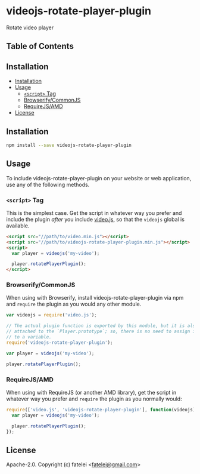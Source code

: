 # videojs-rotate-player-plugin

Rotate video player

## Table of Contents

<!-- START doctoc generated TOC please keep comment here to allow auto update -->
<!-- DON'T EDIT THIS SECTION, INSTEAD RE-RUN doctoc TO UPDATE -->
## Installation

- [Installation](#installation)
- [Usage](#usage)
  - [`<script>` Tag](#script-tag)
  - [Browserify/CommonJS](#browserifycommonjs)
  - [RequireJS/AMD](#requirejsamd)
- [License](#license)

<!-- END doctoc generated TOC please keep comment here to allow auto update -->
## Installation

```sh
npm install --save videojs-rotate-player-plugin
```

## Usage

To include videojs-rotate-player-plugin on your website or web application, use any of the following methods.

### `<script>` Tag

This is the simplest case. Get the script in whatever way you prefer and include the plugin _after_ you include [video.js][videojs], so that the `videojs` global is available.

```html
<script src="//path/to/video.min.js"></script>
<script src="//path/to/videojs-rotate-player-plugin.min.js"></script>
<script>
  var player = videojs('my-video');

  player.rotatePlayerPlugin();
</script>
```

### Browserify/CommonJS

When using with Browserify, install videojs-rotate-player-plugin via npm and `require` the plugin as you would any other module.

```js
var videojs = require('video.js');

// The actual plugin function is exported by this module, but it is also
// attached to the `Player.prototype`; so, there is no need to assign it
// to a variable.
require('videojs-rotate-player-plugin');

var player = videojs('my-video');

player.rotatePlayerPlugin();
```

### RequireJS/AMD

When using with RequireJS (or another AMD library), get the script in whatever way you prefer and `require` the plugin as you normally would:

```js
require(['video.js', 'videojs-rotate-player-plugin'], function(videojs) {
  var player = videojs('my-video');

  player.rotatePlayerPlugin();
});
```

## License

Apache-2.0. Copyright (c) fatelei &lt;fatelei@gmail.com&gt;


[videojs]: http://videojs.com/
